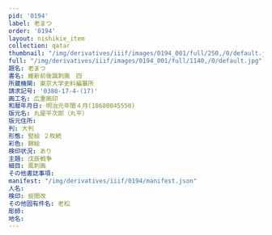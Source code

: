 ```yaml
---
pid: '0194'
label: 老まつ
order: '0194'
layout: nishikie_item
collection: qatar
thumbnail: "/img/derivatives/iiif/images/0194_001/full/250,/0/default.jpg"
full: "/img/derivatives/iiif/images/0194_001/full/1140,/0/default.jpg"
題名: 老まつ
書名: 維新前後諷刺画　四
所蔵機関: 東京大学史料編纂所
請求記号: '0380-17-4-(17)'
画工名: 広重画印
和暦年月日: 明治元年閏４月(18680045550)
版元名: 丸屋平次郎（丸平）
版元住所: 
判: 大判
形態: 竪絵 ２枚続
彩色: 錦絵
検印状況: あり
主題: 戊辰戦争
細目: 風刺画
その他書誌事項: 
manifest: "/img/derivatives/iiif/0194/manifest.json"
人名: 
検印: 辰閏改
その他固有件名: 老松
彫師: 
地名: 
---
```

